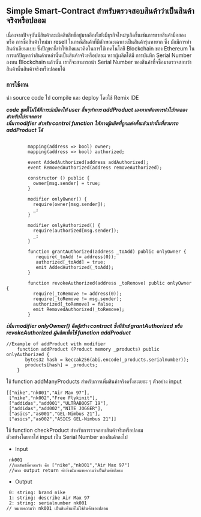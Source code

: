 ##  Simple Smart-Contract สำหรับตรวจสอบสินค้าว่าเป็นสินค้าจริงหรือปลอม
เนื่องจากปัจจุบันมีสินค้าละเมิดลิขสิทธิ์อยู่มากอีกทั้งยังมีธุรกิจใหม่ๆเกิดขึ้นเช่นการขายสินค้ามือสอง หรือ การซื้อสินค้าใหม่มา resell ในกรณีสินค้าที่มีลักษณะเฉพาะเป็นสินค้ารุ่นหายาก
ซึ่ง มักมีการทำสินค้าเลียนแบบ ซึ่งปัญหานี้ทำให้เกิดแนวคิดในการใช้เทคโนโลยี Blockchain ของ Ethereum ในการแก้ปัญหาว่าสินค้าเหล่านั้นเป็นสินค้าจริงหรือปลอม หากผู้ผลิตได้มี   การบันทึก Serial Number ลงบน Blockchain แล้วนั้น เราก็จะสามารถนำ Serial Number ของสินค้าที่จซื้อมาตรวจสอบว่าสินค้านั้นสินค้าจริงหรือปลอมได้
### การใช้งาน
นำ source code ไป compile และ deploy โดยใช้ Remix IDE  

**_code ชุดนี้ไม่ได้มีการปกป้องให้ user อื่นๆทำการ addProduct เองหากต้องการนำไปทดลองสำหรับโปรเจคควร_**  
**_เพิ่ม modifier สำหรับ control function ให้ทางผู้ผลิตที่ถูกแต่งตั้งแล้วเท่านั้นที่สามารถ addProduct ได้_**

```
    
        mapping(address => bool) owner;
        mapping(address => bool) authorized;
        
        event AddedAuthorized(address addAuthorized);
        event RemovedAuthorized(address removeAuthorized);
        
        constructor () public {
          owner[msg.sender] = true;
        }

        modifier onlyOwner() {
          require(owner[msg.sender]);
          _;
        }
    
        modifier onlyAuthorized() {
          require(authorized[msg.sender]);
          _;
        }
        
        function grantAuthorized(address _toAdd) public onlyOwner {
           require(_toAdd != address(0));
           authorized[_toAdd] = true;
           emit AddedAuthorized(_toAdd); 
        }

        function revokeAuthorized(address _toRemove) public onlyOwner {
          require(_toRemove != address(0));
          require(_toRemove != msg.sender);
          authorized[_toRemove] = false;
          emit RemovedAuthorized(_toRemove); 
        }

```
**_เ่พิ่ม modifier onlyOwner() คือผู้สร้าง contract ซึ่งมีสิทธ์ grantAuthorized หรือ revokeAuthorized ผู้ผลิตเพื่อใช้ function addProduct_**  

```
//Example of addProduct with modifier
    function addProduct (Product memory _products) public onlyAuthorized {
       bytes32 hash = keccak256(abi.encode(_products.serialnumber));
       products[hash] = _products;
    }
```

ใช้ function addManyProducts สำหรับการเพิ่มสินค้าจริงครั้งละเยอะ ๆ
       ตัวอย่าง input
```
[["nike","nk001","Air Max 97"],
 ["nike","nk002","Free Flykinit"],
 ["addidas","add001","ULTRABOOST 19"],
 ["addidas","add002","NITE JOGGER"],
 ["asics","as001","GEL-Nimbus 21"],
 ["asics","as002","ASICS GEL-Nimbus 21"]]
```

ใช้ function checkProduct สำหรับการรวจสอบสินค้าจริงหรือปลอม  
ตัวอย่างโดยกาใส่ input เป็น Serial Number ของสินค้าลงไป  
- Input  
```
 nk001
 //ผลลัพธ์ที่คาดหวัง คือ ["nike","nk001","Air Max 97"]
 //หาก output return ค่าว่างนั้นหมายความว่าเป็นสินค่าปลอม
```
- Output 
```
 0: string: brand nike
 1: string: describe Air Max 97
 2: string: serialnumber nk001
// หมายความว่า nk001 เป็นสินค้าแท้ไม่ใช่สินค้าของปลอม
```

